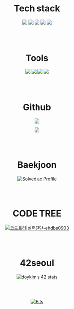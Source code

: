 <h1 align="center">Tech stack</h1>
<p align="center">
<img src="https://img.shields.io/badge/Git-F05032?style=flat&logo=Git&logoColor=white"/>
<img src="https://img.shields.io/badge/Linux-FCC624?style=flat&logo=Linux&logoColor=white"/>
<img src="https://img.shields.io/badge/C-A8B9CC?style=flat&logo=C&logoColor=white"/>
<img src="https://img.shields.io/badge/C++-00599C?style=flat&logo=C%2B%2B&logoColor=white"/>
  <img src="https://img.shields.io/badge/Python-3776AB?style=flat&logo=Python&logoColor=white"/>
</p>
<br></br>

<h1 align="center">Tools</h1>
<p align="center">
<img src="https://img.shields.io/badge/Vim-019733?style=flat-square&logo=Vim&logoColor=white"/>
<img src="https://img.shields.io/badge/Visual Studio Code-007ACC?style=flat-square&logo=visualstudiocode&logoColor=white"/>
<img src="https://img.shields.io/badge/Pycharm-000000?style=flat-square&logo=Pycharm&logoColor=white"/>
<img src="https://img.shields.io/badge/GitHub-181717?style=flat-square&logo=GitHub&logoColor=white"/>
</p>
<br></br>

<h1 align="center">Github</h1>
<p align="center">
  <a href="https://github.com/ehdbs0903">
    <img align="center" src="https://github-readme-stats.vercel.app/api?username=ehdbs0903&hide=&hide_title=true&show_icons=true&include_all_commits=true&theme=nord" />
  </a>
</p>
<p align="center">
  <a href="https://github.com/ehdbs0903">
    <img align="center" src="https://github-readme-stats.vercel.app/api/top-langs/?username=ehdbs0903&layout=compact&show_icons=true&show_owner=true&hide_title=true&theme=nord&hide=" />
  </a>
</p>
<br></br>

<h1 align="center">Baekjoon</h1>
<div align="center">
  
[![Solved.ac Profile](http://mazassumnida.wtf/api/v2/generate_badge?boj=ehdbs0903)](https://solved.ac/ehdbs0903/)

</div>
<br></br>

<h1 align="center">CODE TREE</h1>
<div align="center">

[![코드트리|실력진단-ehdbs0903](https://banner.codetree.ai/v1/banner/ehdbs0903)](https://www.codetree.ai/profiles/ehdbs0903)

</div>
<br></br>

<h1 align="center">42seoul</h1>
<div align="center">
  
[![doykim's 42 stats](https://badge.mediaplus.ma/kettlebells/doykim)](https://github.com/oakoudad/badge42)

</div>
<br></br>

<div align="center">
  
[![Hits](https://hits.seeyoufarm.com/api/count/incr/badge.svg?url=https%3A%2F%2Fgithub.com%2Fehdbs0903&count_bg=%233DB6E8&title_bg=%23555555&icon=&icon_color=%23E7E7E7&title=hits&edge_flat=false)](https://hits.seeyoufarm.com)
  
</div>
